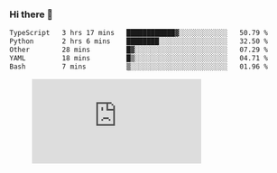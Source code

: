 ### Hi there 👋

<!--START_SECTION:waka-->

```txt
TypeScript   3 hrs 17 mins   ████████████▓░░░░░░░░░░░░   50.79 %
Python       2 hrs 6 mins    ████████░░░░░░░░░░░░░░░░░   32.50 %
Other        28 mins         █▓░░░░░░░░░░░░░░░░░░░░░░░   07.29 %
YAML         18 mins         █▒░░░░░░░░░░░░░░░░░░░░░░░   04.71 %
Bash         7 mins          ▒░░░░░░░░░░░░░░░░░░░░░░░░   01.96 %
```

<!--END_SECTION:waka-->

<figure><embed src="https://wakatime.com/share/@018c1236-80d1-4209-b291-9f1e9534668f/bb944d0f-92e3-48f1-94a5-d3c1d0ffe8d4.svg"></embed></figure>

<!--
**kraibse/kraibse** is a ✨ _special_ ✨ repository because its `README.md` (this file) appears on your GitHub profile.

Here are some ideas to get you started:

- 🔭 I’m currently working on ...
- 🌱 I’m currently learning ...
- 👯 I’m looking to collaborate on ...
- 🤔 I’m looking for help with ...
- 💬 Ask me about ...
- 📫 How to reach me: ...
- 😄 Pronouns: ...
- ⚡ Fun fact: ...
-->
